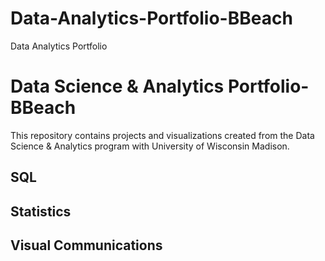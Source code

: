 # Data-Analytics-Portfolio-BBeach
Data Analytics Portfolio
# Data Science & Analytics Portfolio-BBeach
This repository contains projects and visualizations created from the Data Science & Analytics program with University of Wisconsin Madison.

## SQL

## Statistics

## Visual Communications
